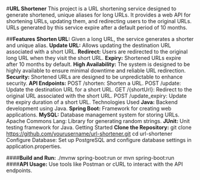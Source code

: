 #**URL Shortener**
This project is a URL shortening service designed to generate shortened, unique aliases for long URLs. It provides a web API for shortening URLs, updating them, and redirecting users to the original URLs. URLs generated by this service expire after a default period of 10 months.

##**Features**
**Shorten URL:** Given a long URL, the service generates a shorter and unique alias.
**Update URL:** Allows updating the destination URL associated with a short URL.
**Redirect:** Users are redirected to the original long URL when they visit the short URL.
**Expiry:** Shortened URLs expire after 10 months by default.
**High Availability:** The system is designed to be highly available to ensure minimal downtime and reliable URL redirection.
**Security:** Shortened URLs are designed to be unpredictable to enhance security.
**API Endpoints:**
POST /shorten: Shorten a URL.
POST /update: Update the destination URL for a short URL.
GET /{shortUrl}: Redirect to the original URL associated with the short URL.
POST /update_expiry: Update the expiry duration of a short URL.
Technologies Used
**Java:** Backend development using Java.
**Spring Boot:** Framework for creating web applications.
**MySQL:** Database management system for storing URLs.
Apache Commons Lang: Library for generating random strings.
**JUnit:** Unit testing framework for Java.
Getting Started
**Clone the Repository:**
git clone https://github.com/yourusername/url-shortener.git
cd url-shortener
Configure Database:
Set up PostgreSQL and configure database settings in application.properties.

####**Build and Run:**
./mvnw spring-boot:run or mvn spring-boot:run
####**API Usage:**
Use tools like Postman or cURL to interact with the API endpoints.
